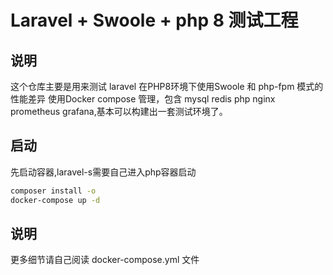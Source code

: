 # Laravel + Swoole + php 8 测试工程

## 说明
这个仓库主要是用来测试 laravel 在PHP8环境下使用Swoole 和 php-fpm 模式的性能差异
使用Docker compose 管理，包含 mysql redis php nginx prometheus grafana,基本可以构建出一套测试环境了。
## 启动
先启动容器,laravel-s需要自己进入php容器启动
```bash
composer install -o
docker-compose up -d
```
## 说明
更多细节请自己阅读 docker-compose.yml 文件
